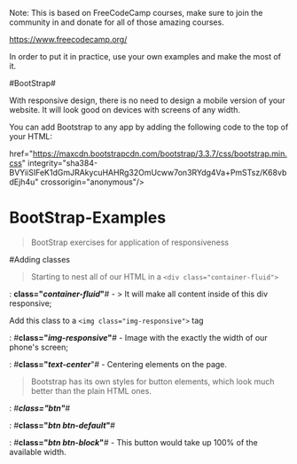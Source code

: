 




Note: This is based on FreeCodeCamp courses, make sure to join the community in and donate for all of those amazing courses. 

https://www.freecodecamp.org/

In order to put it in practice, use your own examples and make the most of it. 




#BootStrap# 

With responsive design, there is no need to design a mobile version of your website. It will look good on devices with screens of any width.

You can add Bootstrap to any app by adding the following code to the top of your HTML:

href="https://maxcdn.bootstrapcdn.com/bootstrap/3.3.7/css/bootstrap.min.css" integrity="sha384-BVYiiSIFeK1dGmJRAkycuHAHRg32OmUcww7on3RYdg4Va+PmSTsz/K68vbdEjh4u" crossorigin="anonymous"/>

# BootStrap-Examples

> BootStrap exercises for application of responsiveness 

#Adding classes


> Starting to nest all of our HTML in a `<div class="container-fluid">`

: **class="_container-fluid_"**# -  > It will make all content inside of this div responsive;

Add this class to a `<img class="img-responsive">` tag

: #**class="_img-responsive_"**# - Image with the exactly the width of our phone's screen; 

: #**class="_text-center_**"# - Centering elements on the page.

> Bootstrap has its own styles for button elements, which look much better than the plain HTML ones.

: #**_class="btn"_**#

: #**class="_btn btn-default_"**#

: #**class="_btn btn-block_"**# - This button would take up 100% of the available width.




